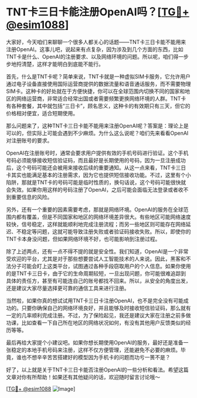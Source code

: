 # TNT卡三日卡能注册OpenAI吗？[[TG💪+ @esim1088](https://t.me/s/esim1088)]

大家好，今天咱们来聊聊一个很多人都关心的话题——TNT卡三日卡能不能用来注册OpenAI。这事儿吧，说起来有点复杂，因为涉及到几个方面的东西，比如TNT卡是什么、OpenAI的注册要求、以及网络环境的问题。所以呢，咱们得一步步地捋清楚，这样才能明白到底能不能行。

首先，什么是TNT卡呢？简单来说，TNT卡就是一种虚拟SIM卡服务，它允许用户通过电子设备直接使用国际运营商提供的数据流量和语音通话服务，而不需要物理SIM卡。这种卡的好处就在于方便快捷，你可以在全球范围内切换不同的国家和地区的网络运营商，非常适合经常出国或者需要频繁更换网络环境的人群。TNT卡有各种套餐，其中就包括“三日卡”，顾名思义，这种卡的有效期只有三天，但它的价格相对便宜，适合短期使用。

那么问题来了，这种TNT卡三日卡能不能用来注册OpenAI呢？答案是：理论上是可以的，但实际上可能会遇到不少麻烦。为什么这么说呢？咱们先来看看OpenAI对注册账号的要求。

OpenAI在注册账号时，通常会要求用户提供有效的手机号码进行验证。这个手机号码必须能够接收短信验证码，而且最好是长期使用的号码，因为一旦注册成功后，这个号码可能还会被用来接收后续的重要通知。从这一点来看，TNT卡三日卡其实也能满足基本的注册需求，因为它也提供短信接收功能。不过，这里有个小陷阱，那就是TNT卡的号码可能是临时性质的，换句话说，这个号码可能很快就会失效。如果你用这样的号码注册了OpenAI，之后可能会面临无法登录或者收不到重要信息的风险。

另外，还有一个重要的因素需要考虑，那就是网络环境。OpenAI的服务在全球范围内都有覆盖，但是不同国家和地区的网络环境差异很大。有些地区可能网络速度较快，信号稳定，这样就能顺利地完成注册流程；而另一些地区则可能存在网络延迟、不稳定等问题，这就可能导致注册失败或者验证码接收失败。所以，即使你的TNT卡本身没问题，但如果网络环境不好，也可能影响到注册过程。

除了上述两点，还有一点不得不提的就是安全性。我们知道，OpenAI是一个非常受欢迎的平台，尤其是对于那些想要尝试人工智能技术的人来说。因此，黑客和不法分子可能会盯上这类平台，试图通过各种手段窃取用户的个人信息。如果你使用的是TNT卡三日卡，由于它的生命周期较短，一旦出现问题，你可能很难追踪到具体的责任方，甚至有可能连自己的账号都找不回来。所以，从安全的角度出发，还是建议大家尽量选择更可靠的通信工具来进行注册。

当然啦，如果你真的想试试用TNT卡三日卡注册OpenAI，也不是完全没有可能成功的。只要你确保自己的网络环境良好，并且能够及时接收短信验证码，那么就有一定的几率顺利完成注册。不过，为了保险起见，我还是建议大家在注册之前多做功课，比如查看一下自己所在地区的网络状况如何，有没有其他用户反馈类似的经历等等。

最后再给大家提个小建议吧。如果你想长期使用OpenAI的服务，最好还是准备一张稳定的本地手机号码来注册，这样不仅方便管理，还能避免不必要的麻烦。毕竟，谁也不想辛辛苦苦搭建好的模型因为手机卡的问题而功亏一篑不是？

好了，以上就是关于TNT卡三日卡能否注册OpenAI的一些分析和看法。希望这篇文章对你有所帮助！如果还有其他疑问的话，欢迎随时留言讨论哦～

[[TG💪+ @esim1088](https://t.me/s/esim1088) ![Image](https://i.postimg.cc/4NQfJmqS/Snipaste-2025-05-13-00-14-12.png)]